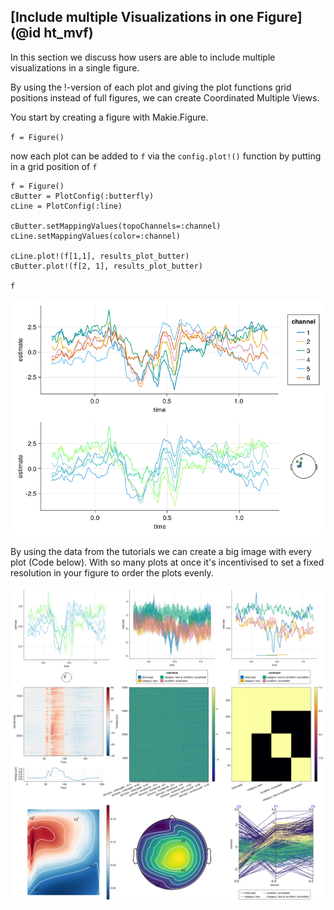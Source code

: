 ## [Include multiple Visualizations in one Figure](@id ht_mvf)

In this section we discuss how users are able to include multiple visualizations in a single figure.

By using the !-version of each plot and giving the plot functions grid positions instead of full figures, we can create Coordinated Multiple Views.

You start by creating a figure with Makie.Figure. 

`f = Figure()`

now each plot can be added to `f` via the `config.plot!()` function by putting in a grid position of `f`

```
f = Figure()
cButter = PlotConfig(:butterfly)
cLine = PlotConfig(:line)

cButter.setMappingValues(topoChannels=:channel)
cLine.setMappingValues(color=:channel)

cLine.plot!(f[1,1], results_plot_butter)
cButter.plot!(f[2, 1], results_plot_butter)

f
```

![Simple Coordinated Multiple Views](../images/two_plots.png)

By using the data from the tutorials we can create a big image with every plot (Code below).
With so many plots at once it's incentivised to set a fixed resolution in your figure to order the plots evenly.


![Coordinated Multiple Views](../images/every_plot.png)

```


```

